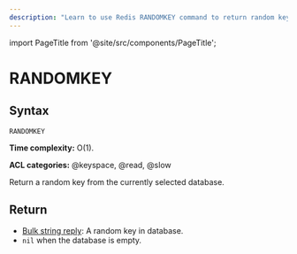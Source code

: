 ```yaml
---
description: "Learn to use Redis RANDOMKEY command to return random key from selected database."
---
```


import PageTitle from '@site/src/components/PageTitle';

# RANDOMKEY

<PageTitle title="Redis RANDOMKEY Command (Documentation) | Dragonfly" />

## Syntax

    RANDOMKEY

**Time complexity:** O(1).

**ACL categories:** @keyspace, @read, @slow

Return a random key from the currently selected database.

## Return

- [Bulk string reply](https://redis.io/docs/latest/develop/reference/protocol-spec/#bulk-strings): A random key in database.
- `nil` when the database is empty.